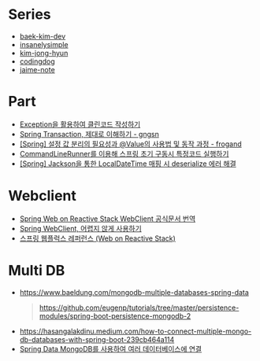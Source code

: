 # Series
- [baek-kim-dev](https://baek-kim-dev.site/category/%EA%B0%9C%EB%B0%9C/Spring)
- [insanelysimple](https://insanelysimple.tistory.com/category/Spring)
- [kim-jong-hyun](https://kim-jong-hyun.tistory.com/category/Spring?page=2)
- [codingdog](https://codingdog.tistory.com/category/spring)
- [jaime-note](https://jaime-note.tistory.com/category/SpringBoot/Web%20Application%20%EB%A7%8C%EB%93%A4%EA%B8%B0)

# Part
- [Exception을 활용하여 클린코드 작성하기](https://www.4te.co.kr/936)
- [Spring Transaction, 제대로 이해하기 - gngsn](https://gngsn.tistory.com/152)
- [[Spring] 설정 값 분리의 필요성과 @Value의 사용법 및 동작 과정 - frogand](https://frogand.tistory.com/136)
- [CommandLineRunner를 이용해 스프링 초기 구동시 특정코드 실행하기](https://unluckyjung.github.io//spring/2022/03/16/Spring-Load-RunCode/)
- [[Spring] Jackson을 통한 LocalDateTime 매핑 시 deserialize 에러 해결](https://abbo.tistory.com/246)

# Webclient
- [Spring Web on Reactive Stack WebClient 공식문서 번역](https://godekdls.github.io/Reactive%20Spring/webclient/)
- [Spring WebClient, 어렵지 않게 사용하기](https://gngsn.tistory.com/154)
- [스프링 웹플럭스 레퍼런스 (Web on Reactive Stack)](https://parkcheolu.tistory.com/134)

# Multi DB
- https://www.baeldung.com/mongodb-multiple-databases-spring-data
  > https://github.com/eugenp/tutorials/tree/master/persistence-modules/spring-boot-persistence-mongodb-2
- https://hasangalakdinu.medium.com/how-to-connect-multiple-mongo-db-databases-with-spring-boot-239cb464a114
- [Spring Data MongoDB를 사용하여 여러 데이터베이스에 연결](https://recordsoflife.tistory.com/1224)
